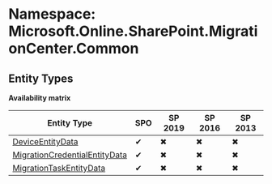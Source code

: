 # Namespace: Microsoft.Online.SharePoint.MigrationCenter.Common

## Entity Types

**Availability matrix**

Entity Type | SPO | SP 2019 | SP 2016 | SP 2013
----------|-----|---------|---------|--------
[DeviceEntityData](./EntityTypes/DeviceEntityData.md) | ✔ | ✖ | ✖ | ✖
[MigrationCredentialEntityData](./EntityTypes/MigrationCredentialEntityData.md) | ✔ | ✖ | ✖ | ✖
[MigrationTaskEntityData](./EntityTypes/MigrationTaskEntityData.md) | ✔ | ✖ | ✖ | ✖
